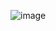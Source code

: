![image](https://github.com/Juanies/Pruebas-software/assets/80675013/85108540-ce56-441b-ab94-7fd90c48e48d)
